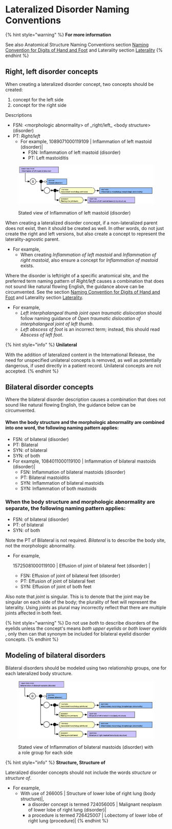 # Lateralized Disorder Naming Conventions

{% hint style="warning" %}
**For more information**

See also Anatomical Structure Naming Conventions section [Naming Convention for Digits of Hand and Foot](../../body-structure/index/naming-convention-for-digits-of-hand-and-foot.md) and Laterality section [Laterality](../../body-structure/anatomical-concept-model/laterality.md)
{% endhint %}

## Right, left disorder concepts

When creating a lateralized disorder concept, two concepts should be created:

1. concept for the left side
2. concept for the right side

Descriptions

* FSN: \<morphologic abnormality> of \_right/left\_ \<body structure> (disorder)
* PT: _Right/left_
  * For example, 1089071000119109 | Inflammation of left mastoid (disorder)|
    * FSN: Inflammation of left mastoid (disorder)
    * PT: Left mastoiditis

<figure><img src="../../../../../.gitbook/assets/image (5) (1) (1) (1) (1).png" alt=""><figcaption><p>Stated view of Inflammation of left mastoid (disorder)</p></figcaption></figure>

When creating a lateralized disorder concept, if a non-lateralized parent does not exist, then it should be created as well. In other words, do not just create the right and left versions, but also create a concept to represent the laterality-agnostic parent.

* For example,
  * When creating _Inflammation of left mastoid_ and _Inflammation of right mastoid_, also ensure a concept for _Inflammation of mastoid_ exists.

Where the disorder is left/right of a specific anatomical site, and the preferred term naming pattern of _Right/left_ causes a combination that does not sound like natural flowing English, the guidance above can be circumvented. See the section [Naming Convention for Digits of Hand and Foot](../../body-structure/index/naming-convention-for-digits-of-hand-and-foot.md) and Laterality section [Laterality](../../body-structure/anatomical-concept-model/laterality.md).

* For example,
  * _Left interphalangeal thumb joint open traumatic dislocation_ should follow naming guidance of _Open traumatic dislocation of interphalangeal joint of left thumb_.
  * _Left abscess of foot_ is an incorrect term; instead, this should read _Abscess of left foot_. &#x20;

{% hint style="info" %}
**Unilateral**

With the addition of lateralized content in the International Release, the need for unspecified unilateral concepts is removed, as well as potentially dangerous, if used directly in a patient record. Unilateral concepts are not accepted.
{% endhint %}

## Bilateral disorder concepts

Where the bilateral disorder description causes a combination that does not sound like natural flowing English, the guidance below can be circumvented.

#### When the body structure and the morphologic abnormality are combined into one word, the following naming pattern applies:

* FSN: of bilateral (disorder)
* PT: Bilateral
* SYN: of bilateral
* SYN: of both
* For example, 1084011000119100 | Inflammation of bilateral mastoids (disorder)|
  * FSN: Inflammation of bilateral mastoids (disorder)
  * PT:  Bilateral mastoiditis
  * SYN:  Inflammation of bilateral mastoids
  * SYN:  Inflammation of both mastoids

### When the body structure and morphologic abnormality are separate, the following naming pattern applies:

* FSN: of bilateral (disorder)
* PT: of bilateral
* SYN: of both

Note the PT of Bilateral is not required. _Bilateral_ is to describe the body site, not the morphologic abnormality.

*   For example,&#x20;

    15725081000119100 | Effusion of joint of bilateral feet (disorder) |

    * FSN:  Effusion of joint of bilateral feet (disorder)
    * PT:  Effusion of joint of bilateral feet
    * SYN: Effusion of joint of both feet

Also note that _joint_ is singular. This is to denote that the joint may be singular on each side of the body; the plurality of feet will represent the laterality. Using _joints_ as plural may incorrectly reflect that there are multiple joints affected in both feet.

{% hint style="warning" %}
Do not use _both_ to describe disorders of the eyelids unless the concept's means _both upper eyelids_ or _both lower eyelids_ , only then can that synonym be included for bilateral eyelid disorder concepts.
{% endhint %}

## Modeling of bilateral disorders

Bilateral disorders should be modeled using two relationship groups, one for each lateralized body structure.

<figure><img src="../../../../../.gitbook/assets/image (7) (1) (1) (1) (1).png" alt=""><figcaption><p>Stated view of Inflammation of bilateral mastoids (disorder) with a role group for each side</p></figcaption></figure>

{% hint style="info" %}
**Structure, Structure of**

Lateralized disorder concepts should not include the words _structure_ or _structure of_.

* For example,&#x20;
  * With use of 266005 | Structure of lower lobe of right lung (body structure)|,
    * a disorder concept is termed 724056005 | Malignant neoplasm of lower lobe of right lung (disorder)|
    * a procedure is termed 726425007 | Lobectomy of lower lobe of right lung (procedure)|
{% endhint %}
